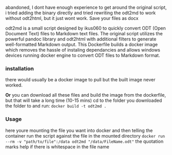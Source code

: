 abandoned, I dont have enough experience to get around the original script, i tried adding the binary directly and tried rewriting the odt2md to work without odt2html, but it just wont work. Save your files as docx

odt2md is a small script designed by ikus060 to quickly convert ODT (Open Document Text) files to Markdown text files. 
The original script utilizes the powerful pandoc library and odt2html with additional filters to generate well-formatted Markdown output.
This Dockerfile builds a docker image which removes the hassle of instaling dependancies and allows windows devices running docker engine to convert ODT files to Markdown format.


### installation
there would usually be a docker image to pull but the built image never worked.

**Or** you can download all these files and build the image from the dockerfile, but that will take a long time (10-15 mins)
cd to the folder you downloaded the folder to and run:
```docker build -t odt2md .```

### Usage
here youre mounting the file you want into docker and then telling the container run the script against the file in the mounted directory
```docker run --rm -v "path/to/file":/data odt2md "/data/FileName.odt"```
the quotation marks help if there is whitespace in the file name